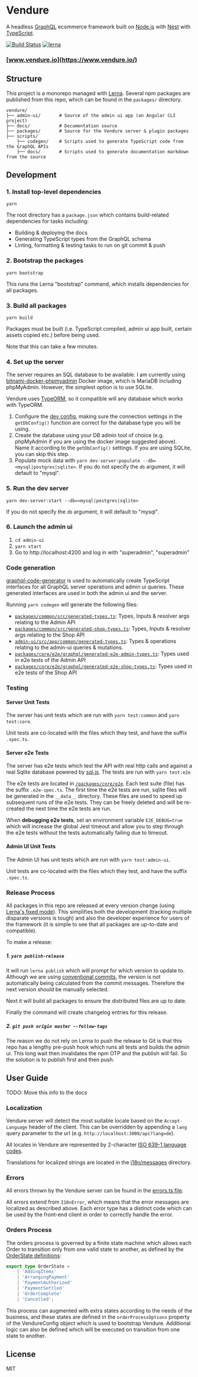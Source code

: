 # Vendure

A headless [GraphQL](https://graphql.org/) ecommerce framework built on [Node.js](https://nodejs.org) with [Nest](https://nestjs.com/) with [TypeScript](http://www.typescriptlang.org/).

[![Build Status](https://travis-ci.org/vendure-ecommerce/vendure.svg?branch=master)](https://travis-ci.org/vendure-ecommerce/vendure) [![lerna](https://img.shields.io/badge/maintained%20with-lerna-cc00ff.svg)](https://lernajs.io/)

### [www.vendure.io](https://www.vendure.io/)

## Structure

This project is a monorepo managed with [Lerna](https://github.com/lerna/lerna). Several npm packages are published from this repo, which can be found in the `packages/` directory.

```
vendure/
├── admin-ui/       # Source of the admin ui app (an Angular CLI project)
├── docs/           # Documentation source
├── packages/       # Source for the Vendure server & plugin packages
├── scripts/
    ├── codegen/    # Scripts used to generate TypeScript code from the GraphQL APIs
    ├── docs/       # Scripts used to generate documentation markdown from the source
```

## Development

### 1. Install top-level dependencies

`yarn`

The root directory has a `package.json` which contains build-related dependencies for tasks including:

* Building & deploying the docs 
* Generating TypeScript types from the GraphQL schema
* Linting, formatting & testing tasks to run on git commit & push

### 2. Bootstrap the packages

`yarn bootstrap`

This runs the Lerna "bootstrap" command, which installs dependencies for all packages.

### 3. Build all packages

`yarn build`

Packages must be built (i.e. TypeScript compiled, admin ui app built, certain assets copied etc.) before being used.

Note that this can take a few minutes.

### 4. Set up the server

The server requires an SQL database to be available. I am currently using [bitnami-docker-phpmyadmin](https://github.com/bitnami/bitnami-docker-phpmyadmin) Docker image,
which is MariaDB including phpMyAdmin. However, the simplest option is to use SQLite.

Vendure uses [TypeORM](http://typeorm.io), so it compatible will any database which works with TypeORM.

1. Configure the [dev config](./packages/dev-server/dev-config.ts), making sure the connection settings in the `getDbConfig()` function are correct for the database type you will be using.
2. Create the database using your DB admin tool of choice (e.g. phpMyAdmin if you are using the docker image suggested above). Name it according to the `getDbConfig()` settings. If you are using SQLite, you can skip this step.
3. Populate mock data with `yarn dev-server:populate --db=<mysql|postgres|sqlite>`. If you do not specify the `db` argument, it will default to "mysql".

### 5. Run the dev server

```
yarn dev-server:start --db=<mysql|postgres|sqlite>
```

 If you do not specify the `db` argument, it will default to "mysql".

### 6. Launch the admin ui

1. `cd admin-ui`
2. `yarn start`
3. Go to http://localhost:4200 and log in with "superadmin", "superadmin"

### Code generation

[graphql-code-generator](https://github.com/dotansimha/graphql-code-generator) is used to automatically create TypeScript interfaces
for all GraphQL server operations and admin ui queries. These generated interfaces are used in both the admin ui and the server.

Running `yarn codegen` will generate the following files:

* [`packages/common/src/generated-types.ts`](./packages/common/src/generated-types.ts): Types, Inputs & resolver args relating to the Admin API
* [`packages/common/src/generated-shop-types.ts`](./packages/common/src/generated-shop-types.ts): Types, Inputs & resolver args relating to the Shop API
* [`admin-ui/src/app/common/generated-types.ts`](./admin-ui/src/app/common/generated-types.ts): Types & operations relating to the admin-ui queries & mutations.
* [`packages/core/e2e/graphql/generated-e2e-admin-types.ts`](./packages/core/e2e/graphql/generated-e2e-admin-types.ts): Types used in e2e tests of the Admin API
* [`packages/core/e2e/graphql/generated-e2e-shop-types.ts`](./packages/core/e2e/graphql/generated-e2e-shop-types.ts): Types used in e2e tests of the Shop API

### Testing

#### Server Unit Tests

The server has unit tests which are run with `yarn test:common` and `yarn test:core`.

Unit tests are co-located with the files which they test, and have the suffix `.spec.ts`.

#### Server e2e Tests

The server has e2e tests which test the API with real http calls and against a real Sqlite database powered by [sql.js](https://github.com/kripken/sql.js/). 
The tests are run with `yarn test:e2e`

The e2e tests are located in [`/packages/core/e2e`](./packages/core/e2e). Each test suite (file) has the suffix `.e2e-spec.ts`. The first time the e2e tests are run,
sqlite files will be generated in the `__data__` directory. These files are used to speed up subsequent runs of the e2e tests. They can be freely deleted
and will be re-created the next time the e2e tests are run.

When **debugging e2e tests**, set an environment variable `E2E_DEBUG=true` which will increase the global Jest timeout and allow you to step through the e2e tests without the tests automatically failing due to timeout.

#### Admin UI Unit Tests

The Admin UI has unit tests which are run with `yarn test:admin-ui`.

Unit tests are co-located with the files which they test, and have the suffix `.spec.ts`.

### Release Process

All packages in this repo are released at every version change (using [Lerna's fixed mode](https://github.com/lerna/lerna#fixedlocked-mode-default)). This simplifies both the development (tracking multiple disparate versions is tough) and also the developer experience for users of the framework (it is simple to see that all packages are up-to-date and compatible).

To make a release:

##### 1. `yarn publish-release`

It will run `lerna publish` which will prompt for which version to update to. Although we are using [conventional commits](https://www.conventionalcommits.org), the version is not automatically being calculated from the commit messages. Therefore the next version should be manually selected. 

Next it will build all packages to ensure the distributed files are up to date.

Finally the command will create changelog entries for this release.

##### 2. `git push origin master --follow-tags`

The reason we do not rely on Lerna to push the release to Git is that this repo has a lengthy pre-push hook which runs all tests and builds the admin ui. This long wait then invalidates the npm OTP and the publish will fail. So the solution is to publish first and then push.


## User Guide

TODO: Move this info to the docs

### Localization

Vendure server will detect the most suitable locale based on the `Accept-Language` header of the client.
This can be overridden by appending a `lang` query parameter to the url (e.g. `http://localhost:3000/api?lang=de`). 

All locales in Vendure are represented by 2-character [ISO 639-1 language codes](https://en.wikipedia.org/wiki/List_of_ISO_639-1_codes).

Translations for localized strings are located in the [i18n/messages](./packages/core/src/i18n/messages) directory.

### Errors

All errors thrown by the Vendure server can be found in the [errors.ts file](./packages/core/src/common/error/errors.ts). 

All errors extend from `I18nError`, which means that the error messages are localized as described above. Each error type
has a distinct code which can be used by the front-end client in order to correctly handle the error.

### Orders Process

The orders process is governed by a finite state machine which allows each Order to transition only from one valid state
to another, as defined by the [OrderState definitions](packages/core/src/service/helpers/order-state-machine/order-state.ts):

```TypeScript
export type OrderState =
    | 'AddingItems'
    | 'ArrangingPayment'
    | 'PaymentAuthorized'
    | 'PaymentSettled'
    | 'OrderComplete'
    | 'Cancelled';
```

This process can augmented with extra states according to the needs of the business, and these states are defined
in the `orderProcessOptions` property of the VendureConfig object which is used to bootstrap Vendure. Additional
logic can also be defined which will be executed on transition from one state to another.

## License

MIT
